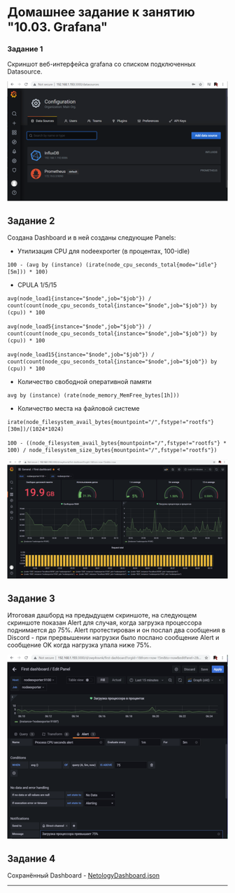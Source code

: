 # Домашнее задание к занятию "10.03. Grafana"

### Задание 1
Скриншот веб-интерфейса grafana со списком подключенных Datasource.

![GrafanaDataSources](./GrafanaDataSources.png)


## Задание 2
Создана Dashboard и в ней созданы следующие Panels:  
- Утилизация CPU для nodeexporter (в процентах, 100-idle)
```
100 - (avg by (instance) (irate(node_cpu_seconds_total{mode="idle"}[5m])) * 100)
```

- CPULA 1/5/15
```
avg(node_load1{instance="$node",job="$job"}) /  count(count(node_cpu_seconds_total{instance="$node",job="$job"}) by (cpu)) * 100

avg(node_load5{instance="$node",job="$job"}) /  count(count(node_cpu_seconds_total{instance="$node",job="$job"}) by (cpu)) * 100

avg(node_load15{instance="$node",job="$job"}) /  count(count(node_cpu_seconds_total{instance="$node",job="$job"}) by (cpu)) * 100
```

- Количество свободной оперативной памяти
```
avg by (instance) (rate(node_memory_MemFree_bytes[1h]))
```

- Количество места на файловой системе
```
irate(node_filesystem_avail_bytes{mountpoint="/",fstype!="rootfs"}[30m])/(1024*1024)

100 - ((node_filesystem_avail_bytes{mountpoint="/",fstype!="rootfs"} * 100) / node_filesystem_size_bytes{mountpoint="/",fstype!="rootfs"})
```

![Task2](./Task2.png)

## Задание 3
Итоговая дашборд на предыдущем скриншоте, на следующем скриншоте показан Alert для случая, когда загрузка процессора поднимается до 75%. Alert протестирован и он послал два сообщения в Discord - при прервышении нагрузки было послано сообщение Alert и сообщение OK когда нагрузка упала ниже 75%. 

![Task3](./Task3.png)


## Задание 4
Сохранённый Dashboard - [NetologyDashboard.json](./NetologyDashboard.json)

---
